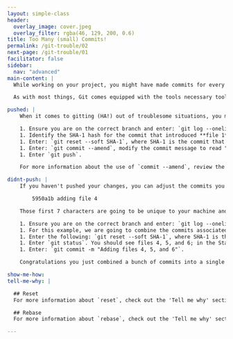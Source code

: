 ```yaml
---
layout: simple-class
header:
  overlay_image: cover.jpeg
  overlay_filter: rgba(46, 129, 200, 0.6)
title: Too Many (small) Commits!
permalink: /git-trouble/02
next-page: /git-trouble/01
facilitator: false
sidebar:
  nav: "advanced"
main-content: |
  While working on your project, you might have made commits for every little change you made along the way and created a commit history that looks more like an avalanche of information as opposed to a succinct list of the changes you made to the branch.

  As with most things, Git comes equipped with the tools necessary tools to save you from yourself.

pushed: |
    When it comes to gitting (HA!) out of troublesome situations, you might have a handful of tools at your disposal to make everything right. In this particular instance Git has two tools that allow you to modify your commit history. In the example provided, the `reset` command is used, however, the `rebase -i` functionality could also be used. For information on how to use `rebase -i` command, review the "I pushed" section in the [Commit Message Sucks](/on-demand/git-trouble/03) scenario.

    1. Ensure you are on the correct branch and enter: `git log --oneline`.
    1. Identify the SHA-1 hash for the commit that introduced **file 1**.
    1. Enter: `git reset --soft SHA-1`, where SHA-1 is the commit that introduced **file 1**.
    1. Enter: `git commit --amend`, modify the commit message to read "Add file 1-6".
    1. Enter `git push`.  

    For more information about the use of `commit --amend`, review the [Commit Message Sucks](/on-demand/git-trouble/03) scenario.

didnt-push: |
    If you haven't pushed your changes, you can adjust the commits you created without worrying about causing problems for other collaborators using the `reset` command. If you created files using the Bash or PowerShell scripts we provided, your commit message history should include 6 commits that look something like this:

        5950a1b adding file 4

    Those first 7 characters are going to be unique to your machine and is the SHA-1 hash assigned to that specific commit. We are going to use that hash identifier when using the `reset` command.

    1. Ensure you are on the correct branch and enter: `git log --oneline`.
    1. For this example, we are going to combine the commits associated with the addition of files 4, 5, and 6. So identify the SHA-1 associated with the commit for **adding file 3**.
    1. Enter the following: `git reset --soft SHA-1`, where SHA-1 is the SHA-1 associated with the `adding file 3` commit.
    1. Enter `git status`. You should see files 4, 5, and 6; in the Staging Area (aka ready to be committed).
    1. Enter: `git commit -m "Adding files 4, 5, and 6"`.

    Congratulations you just combined a bunch of commits into a single commit! Now, none of the other collaborators will know that you make **way** too many commits!

show-me-how:
tell-me-why: |

  ## Reset
  For more information about `reset`, check out the 'Tell me why' section in the [Commit Message Sucks](/on-demand/git-trouble/03) scenario.

  ## Rebase
  For more information about `rebase`, check out the 'Tell me why' section in the [Commit Message Sucks](/on-demand/git-trouble/03) scenario.

---
```

